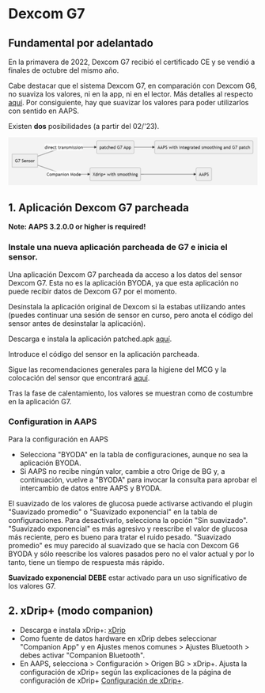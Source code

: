 # Dexcom G7


## Fundamental por adelantado

En la primavera de 2022, Dexcom G7 recibió el certificado CE y se vendió a finales de octubre del mismo año.

Cabe destacar que el sistema Dexcom G7, en comparación con Dexcom G6, no suaviza los valores, ni en la app, ni en el lector. Más detalles al respecto [aquí](https://www.dexcom.com/en-us/faqs/why-does-past-cgm-data-look-different-from-past-data-on-receiver-and-follow-app). Por consiguiente, hay que suavizar los valores para poder utilizarlos con sentido en AAPS.

Existen **dos** posibilidades (a partir del 02/'23).

![DexcomG7.md](../images/DexcomG7.png)

## 1.  Aplicación Dexcom G7 parcheada

**Note: AAPS 3.2.0.0 or higher is required!**

### Instale una nueva aplicación parcheada de G7 e inicia el sensor.

Una aplicación Dexcom G7 parcheada da acceso a los datos del sensor Dexcom G7. Esta no es la aplicación BYODA, ya que esta aplicación no puede recibir datos de Dexcom G7 por el momento.

Desinstala la aplicación original de Dexcom si la estabas utilizando antes (puedes continuar una sesión de sensor en curso, pero anota el código del sensor antes de desinstalar la aplicación).

Descarga e instala la aplicación patched.apk [aquí](https://github.com/authorgambel/g7/releases).

Introduce el código del sensor en la aplicación parcheada.

Sigue las recomendaciones generales para la higiene del MCG y la colocación del sensor que encontrará [aquí](../Hardware/GeneralCGMRecommendation.md).

Tras la fase de calentamiento, los valores se muestran como de costumbre en la aplicación G7.

### Configuration in AAPS

Para la configuración en AAPS
- Selecciona "BYODA" en la tabla de configuraciones, aunque no sea la aplicación BYODA.
- Si AAPS no recibe ningún valor, cambie a otro Orige de BG y, a continuación, vuelve a "BYODA" para invocar la consulta para aprobar el intercambio de datos entre AAPS y BYODA.

El suavizado de los valores de glucosa puede activarse activando el plugin "Suavizado promedio" o "Suavizado exponencial" en la tabla de configuraciones. Para desactivarlo, selecciona la opción "Sin suavizado". "Suavizado exponencial" es más agresivo y reescribe el valor de glucosa más reciente, pero es bueno para tratar el ruido pesado. "Suavizado promedio" es muy parecido al suavizado que se hacía con Dexcom G6 BYODA y sólo reescribe los valores pasados pero no el valor actual y por lo tanto, tiene un tiempo de respuesta más rápido.

**Suavizado exponencial** **DEBE** estar activado para un uso significativo de los valores G7.

## 2. xDrip+ (modo companion)

-   Descarga e instala xDrip+: [xDrip](https://github.com/NightscoutFoundation/xDrip)
- Como fuente de datos hardware en xDrip debes seleccionar "Companion App" y en Ajustes menos comunes > Ajustes Bluetooth > debes activar "Companion Bluetooth".
- En AAPS, selecciona > Configuración > Origen BG > xDrip+. Ajusta la configuración de xDrip+ según las explicaciones de la página de configuración de xDrip+ [Configuración de xDrip+](../Configuration/xdrip.md). 

